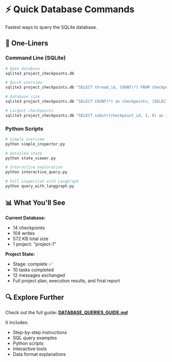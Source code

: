 # ⚡ Quick Database Commands

Fastest ways to query the SQLite database.

## 🚀 One-Liners

### Command Line (SQLite)
```bash
# Open database
sqlite3 project_checkpoints.db

# Quick overview
sqlite3 project_checkpoints.db "SELECT thread_id, COUNT(*) FROM checkpoints GROUP BY thread_id;"

# Database size
sqlite3 project_checkpoints.db "SELECT COUNT(*) as checkpoints, (SELECT COUNT(*) FROM writes) as writes;"

# Largest checkpoints
sqlite3 project_checkpoints.db "SELECT substr(checkpoint_id, 1, 8) as id, LENGTH(checkpoint) as size FROM checkpoints ORDER BY size DESC LIMIT 5;"
```

### Python Scripts
```bash
# Simple overview
python simple_inspector.py

# Detailed state
python state_viewer.py

# Interactive exploration
python interactive_query.py

# Full inspection with LangGraph
python query_with_langgraph.py
```

## 📊 What You'll See

**Current Database:**
- 14 checkpoints
- 104 writes  
- 572 KB total size
- 1 project: "project-1"

**Project State:**
- Stage: complete ✅
- 10 tasks completed
- 12 messages exchanged
- Full project plan, execution results, and final report

## 🔍 Explore Further

Check out the full guide: **[DATABASE_QUERIES_GUIDE.md](./DATABASE_QUERIES_GUIDE.md)**

It includes:
- Step-by-step instructions
- SQL query examples
- Python scripts
- Interactive tools
- Data format explanations

